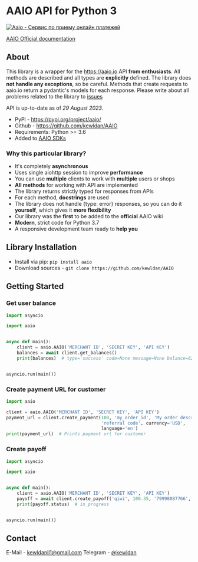 # AAIO API for Python 3

<a href="https://aaio.io/" target="_blank">
	<img src="https://aaio.io/assets/svg/banners/big/dark-2.svg" title="Aaio - Сервис по приему онлайн платежей">
</a>

[AAIO Official documentation](https://wiki.aaio.io/)

## About

This library is a wrapper for the https://aaio.io API **from enthusiasts**. All methods are described and all types are
**explicitly** defined. The library does **not handle any exceptions**, so be careful. Methods that create requests to aaio.io
return a pydantic's models for each response. Please write about all problems related to the library to [issues](https://github.com/kewldan/AAIO/issues)

API is up-to-date as of *29 August 2023*.

* PyPl - https://pypi.org/project/aaio/
* Github - https://github.com/kewldan/AAIO
* Requirements: Python >= 3.6
* Added to [AAIO SDKs](https://wiki.aaio.io/priem-platezhei/gotovye-cms-moduli-i-sdk/python-3-sdk)

### Why this particular library?

* It's completely **asynchronous**
* Uses single aiohttp session to improve **performance**
* You can use **multiple** clients to work with **multiple** users or shops
* **All methods** for working with API are implemented
* The library returns strictly typed for responses from APIs
* For each method, **docstrings** are used
* The library does not handle {type: error} responses, so you can do it **yourself**, which gives it **more flexibility**
* Our library was the **first** to be added to the **official** AAIO wiki
* **Modern**, strict code for Python 3.7
* A responsive development team ready to **help you**

## Library Installation

* Install via pip: `pip install aaio`
* Download sources - `git clone https://github.com/kewldan/AAIO`

## Getting Started

### Get user balance

```python
import asyncio

import aaio


async def main():
    client = aaio.AAIO('MERCHANT ID', 'SECRET KEY', 'API KEY')
    balances = await client.get_balances()
    print(balances)  # type='success' code=None message=None balance=625.85 referral=172.96 hold=0.0


asyncio.run(main())
```

### Create payment URL for customer

```python
import aaio

client = aaio.AAIO('MERCHANT ID', 'SECRET KEY', 'API KEY')
payment_url = client.create_payment(100, 'my_order_id', 'My order description', 'qiwi', 'support@aaio.io',
                                    'referral code', currency='USD',
                                    language='en')
print(payment_url)  # Prints payment url for customer
```

### Create payoff

```python
import asyncio

import aaio


async def main():
    client = aaio.AAIO('MERCHANT ID', 'SECRET KEY', 'API KEY')
    payoff = await client.create_payoff('qiwi', 100.35, '79998887766', 'my_payoff_id')
    print(payoff.status)  # in_progress


asyncio.run(main())
```

## Contact
E-Mail - kewldanil1@gmail.com
Telegram - [@kewldan](https://t.me/kewldan)
